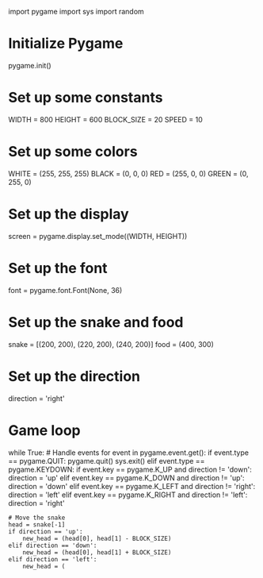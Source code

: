 import pygame
import sys
import random

# Initialize Pygame
pygame.init()

# Set up some constants
WIDTH = 800
HEIGHT = 600
BLOCK_SIZE = 20
SPEED = 10

# Set up some colors
WHITE = (255, 255, 255)
BLACK = (0, 0, 0)
RED = (255, 0, 0)
GREEN = (0, 255, 0)

# Set up the display
screen = pygame.display.set_mode((WIDTH, HEIGHT))

# Set up the font
font = pygame.font.Font(None, 36)

# Set up the snake and food
snake = [(200, 200), (220, 200), (240, 200)]
food = (400, 300)

# Set up the direction
direction = 'right'

# Game loop
while True:
    # Handle events
    for event in pygame.event.get():
        if event.type == pygame.QUIT:
            pygame.quit()
            sys.exit()
        elif event.type == pygame.KEYDOWN:
            if event.key == pygame.K_UP and direction != 'down':
                direction = 'up'
            elif event.key == pygame.K_DOWN and direction != 'up':
                direction = 'down'
            elif event.key == pygame.K_LEFT and direction != 'right':
                direction = 'left'
            elif event.key == pygame.K_RIGHT and direction != 'left':
                direction = 'right'

    # Move the snake
    head = snake[-1]
    if direction == 'up':
        new_head = (head[0], head[1] - BLOCK_SIZE)
    elif direction == 'down':
        new_head = (head[0], head[1] + BLOCK_SIZE)
    elif direction == 'left':
        new_head = (
    
